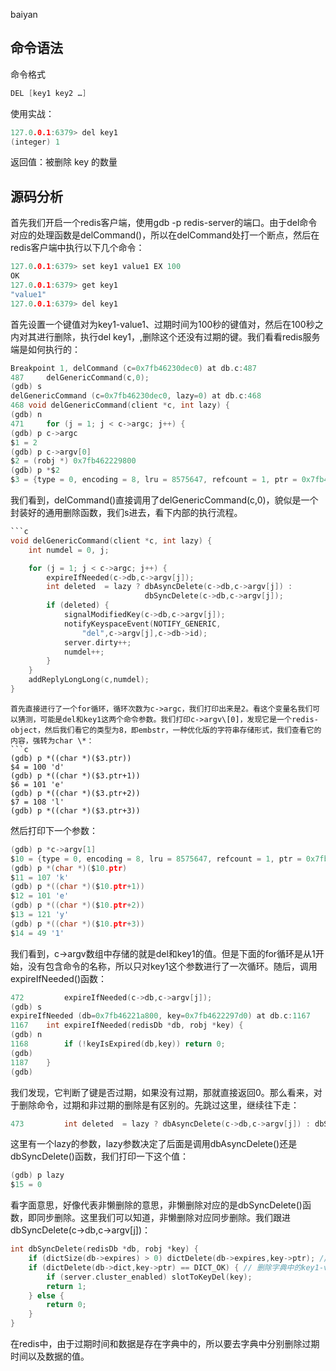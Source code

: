 baiyan

## 命令语法
命令格式
```c
DEL [key1 key2 …]
```
使用实战：
```c
127.0.0.1:6379> del key1
(integer) 1
```
返回值：被删除 key 的数量
## 源码分析
首先我们开启一个redis客户端，使用gdb -p redis-server的端口。由于del命令对应的处理函数是delCommand()，所以在delCommand处打一个断点，然后在redis客户端中执行以下几个命令：
```c
127.0.0.1:6379> set key1 value1 EX 100
OK
127.0.0.1:6379> get key1
"value1"
127.0.0.1:6379> del key1
```
首先设置一个键值对为key1-value1、过期时间为100秒的键值对，然后在100秒之内对其进行删除，执行del key1，,删除这个还没有过期的键。我们看看redis服务端是如何执行的：
```c
Breakpoint 1, delCommand (c=0x7fb46230dec0) at db.c:487
487	    delGenericCommand(c,0);
(gdb) s
delGenericCommand (c=0x7fb46230dec0, lazy=0) at db.c:468
468	void delGenericCommand(client *c, int lazy) {
(gdb) n
471	    for (j = 1; j < c->argc; j++) {
(gdb) p c->argc 
$1 = 2
(gdb) p c->argv[0]
$2 = (robj *) 0x7fb462229800
(gdb) p *$2
$3 = {type = 0, encoding = 8, lru = 8575647, refcount = 1, ptr = 0x7fb462229813}
```
我们看到，delCommand()直接调用了delGenericCommand(c,0)，貌似是一个封装好的通用删除函数，我们s进去，看下内部的执行流程。
```c
```c 
void delGenericCommand(client *c, int lazy) {
    int numdel = 0, j;

    for (j = 1; j < c->argc; j++) {
        expireIfNeeded(c->db,c->argv[j]);
        int deleted  = lazy ? dbAsyncDelete(c->db,c->argv[j]) :
                              dbSyncDelete(c->db,c->argv[j]);
        if (deleted) {
            signalModifiedKey(c->db,c->argv[j]);
            notifyKeyspaceEvent(NOTIFY_GENERIC,
                "del",c->argv[j],c->db->id);
            server.dirty++;
            numdel++;
        }
    }
    addReplyLongLong(c,numdel);
}
```
```
首先直接进行了一个for循环，循环次数为c->argc，我们打印出来是2。看这个变量名我们可以猜测，可能是del和key1这两个命令参数。我们打印c->argv\[0]，发现它是一个redis-object，然后我们看它的类型为8，即embstr，一种优化版的字符串存储形式，我们查看它的内容，强转为char \*：
```c
(gdb) p *((char *)($3.ptr)) 
$4 = 100 'd'
(gdb) p *((char *)($3.ptr+1))
$6 = 101 'e'
(gdb) p *((char *)($3.ptr+2))
$7 = 108 'l'
(gdb) p *((char *)($3.ptr+3))
```
然后打印下一个参数：
```c
(gdb) p *c->argv[1]
$10 = {type = 0, encoding = 8, lru = 8575647, refcount = 1, ptr = 0x7fb4622297e3}
(gdb) p *(char *)($10.ptr)
$11 = 107 'k'
(gdb) p *((char *)($10.ptr+1))
$12 = 101 'e'
(gdb) p *((char *)($10.ptr+2))
$13 = 121 'y'
(gdb) p *((char *)($10.ptr+3))
$14 = 49 '1'
```
我们看到，c->argv数组中存储的就是del和key1的值。但是下面的for循环是从1开始，没有包含命令的名称，所以只对key1这个参数进行了一次循环。随后，调用expireIfNeeded()函数：
```c
472	        expireIfNeeded(c->db,c->argv[j]);
(gdb) s
expireIfNeeded (db=0x7fb46221a800, key=0x7fb4622297d0) at db.c:1167
1167	int expireIfNeeded(redisDb *db, robj *key) {
(gdb) n
1168	    if (!keyIsExpired(db,key)) return 0;
(gdb) 
1187	}
(gdb)
```
我们发现，它判断了键是否过期，如果没有过期，那就直接返回0。那么看来，对于删除命令，过期和非过期的删除是有区别的。先跳过这里，继续往下走：
```c
473	        int deleted  = lazy ? dbAsyncDelete(c->db,c->argv[j]) : dbSyncDelete(c->db,c->argv[j]);
```
这里有一个lazy的参数，lazy参数决定了后面是调用dbAsyncDelete()还是dbSyncDelete()函数，我们打印一下这个值：
```c
(gdb) p lazy
$15 = 0
```
看字面意思，好像代表非懒删除的意思，非懒删除对应的是dbSyncDelete()函数，即同步删除。这里我们可以知道，非懒删除对应同步删除。我们跟进dbSyncDelete(c->db,c->argv[j])：
```c
int dbSyncDelete(redisDb *db, robj *key) {
    if (dictSize(db->expires) > 0) dictDelete(db->expires,key->ptr); //删除key1对应的过期时间字典entry
    if (dictDelete(db->dict,key->ptr) == DICT_OK) { // 删除字典中的key1-value1键值对
        if (server.cluster_enabled) slotToKeyDel(key);
        return 1;
    } else {
        return 0;
    }
}
```
在redis中，由于过期时间和数据是存在字典中的，所以要去字典中分别删除过期时间以及数据的值。
